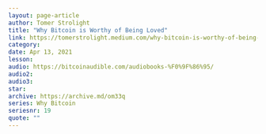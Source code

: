 ```yaml
---
layout: page-article
author: Tomer Strolight
title: "Why Bitcoin is Worthy of Being Loved"
link: https://tomerstrolight.medium.com/why-bitcoin-is-worthy-of-being-loved-110c096f170e
category: 
date: Apr 13, 2021
lesson: 
audio: https://bitcoinaudible.com/audiobooks-%F0%9F%86%95/
audio2: 
audio3: 
star: 
archive: https://archive.md/om33q
series: Why Bitcoin
seriesnr: 19
quote: ""
---
```

